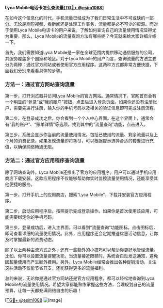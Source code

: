 **Lyca Mobile电话卡怎么查流量[[TG💪+ @esim1088](https://t.me/s/esim1088)]**

在如今这个信息化的时代，手机流量已经成为了我们日常生活中不可或缺的一部分。无论是刷短视频、看新闻还是处理工作事务，流量都是必不可少的资源。而对于使用Lyca Mobile电话卡的用户来说，了解如何查询自己的流量使用情况显得尤为重要。那么，Lyca Mobile的流量查询方法有哪些呢？今天就来给大家详细介绍一下。

首先，我们需要知道Lyca Mobile是一家在全球范围内提供移动通信服务的公司，其服务覆盖多个国家和地区。对于Lyca Mobile的用户而言，查询流量的方法主要分为两种：通过官方网站或者使用官方应用程序。这两种方式都非常方便快捷，下面我们分别来看看具体的步骤。

### 方法一：通过官方网站查询流量

第一步，打开浏览器并访问Lyca Mobile的官方网站。通常情况下，官网首页会有一个明显的“登录”或“我的账户”按钮，点击后进入登录页面。如果你还没有注册账户，需要先进行注册，输入你的手机号码以及相关的验证信息即可完成注册流程。

第二步，在登录成功之后，你会看到一个个人中心界面。在这个界面上，通常会有“我的账户”、“账单详情”等选项，找到其中的“流量查询”功能，点击进入。

第三步，系统会显示你当前的流量使用情况，包括已使用的流量、剩余流量以及上个月的消费记录。如果发现流量即将耗尽，可以根据提示选择合适的套餐进行充值，以确保网络畅通无阻。

### 方法二：通过官方应用程序查询流量

除了网站查询外，Lyca Mobile还推出了官方的应用程序，用户可以通过手机应用商店下载安装。这款应用程序不仅能够帮助你实时监控流量使用情况，还能享受其他便捷的服务。

第一步，打开手机上的应用商店，搜索“Lyca Mobile”，下载并安装官方应用程序。

第二步，启动应用程序后，按照提示完成登录操作。如果你是首次使用该应用，可能需要绑定你的手机号码。

第三步，登录成功后，进入主界面，可以看到“流量查询”功能图标。点击图标后，即可查看详细的流量使用情况。此外，应用程序还会定期推送优惠活动信息，让你及时掌握最新的资费动态。

除了以上两种主流方式之外，还有一些额外的小技巧可以帮助你更好地管理流量。比如，你可以设置流量提醒功能，当流量接近限额时，系统会自动发送通知，避免因超量使用而产生额外费用。另外，Lyca Mobile经常会推出各种促销活动，关注这些活动不仅能节省开支，还能获得更多的流量福利。

总的来说，无论你是通过官方网站还是官方应用程序，都可以轻松地查询到Lyca Mobile的流量使用情况。希望大家都能熟练掌握这些方法，合理规划自己的流量预算，让每一天都充满网络自由的乐趣！

[[TG💪+ @esim1088](https://t.me/s/esim1088) ![Image](https://i.postimg.cc/4NQfJmqS/Snipaste-2025-05-13-00-14-12.png)]